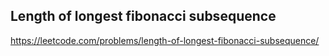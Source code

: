 ## Length of longest fibonacci subsequence
https://leetcode.com/problems/length-of-longest-fibonacci-subsequence/
